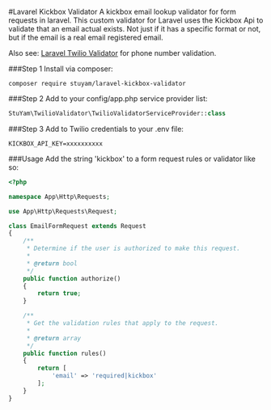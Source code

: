 #Lavarel Kickbox Validator
A kickbox email lookup validator for form requests in laravel.
This custom validator for Laravel uses the Kickbox Api to validate that an email actual exists. Not just if it has a specific format or not, but if the email is a real email registered email.

Also see: [Laravel Twilio Validator](https://packagist.org/packages/stuyam/laravel-twilio-validator) for phone number validation.

###Step 1
Install via composer:

```
composer require stuyam/laravel-kickbox-validator
```

###Step 2
Add to your config/app.php service provider list:

```php
StuYam\TwilioValidator\TwilioValidatorServiceProvider::class
```

###Step 3
Add to Twilio credentials to your .env file:

```
KICKBOX_API_KEY=xxxxxxxxxx
```


###Usage
Add the string 'kickbox' to a form request rules or validator like so:

```php
<?php

namespace App\Http\Requests;

use App\Http\Requests\Request;

class EmailFormRequest extends Request
{
    /**
     * Determine if the user is authorized to make this request.
     *
     * @return bool
     */
    public function authorize()
    {
        return true;
    }

    /**
     * Get the validation rules that apply to the request.
     *
     * @return array
     */
    public function rules()
    {
        return [
            'email' => 'required|kickbox'
        ];
    }
}

```
